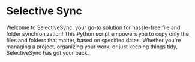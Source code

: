 # Selective Sync

Welcome to SelectiveSync, your go-to solution for hassle-free file and folder synchronization! This Python script empowers you to copy only the files and folders that matter, based on specified dates. Whether you're managing a project, organizing your work, or just keeping things tidy, SelectiveSync has got your back.
